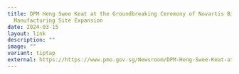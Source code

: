 ```yaml
---
title: DPM Heng Swee Keat at the Groundbreaking Ceremony of Novartis Biologics
  Manufacturing Site Expansion
date: 2024-03-15
layout: link
description: ""
image: ""
variant: tiptap
external: https://https://www.pmo.gov.sg/Newsroom/DPM-Heng-Swee-Keat-at-the-Groundbreaking-Ceremony-of-Novartis-Biologics-Manufacturing-Site-Expansion
---
```

